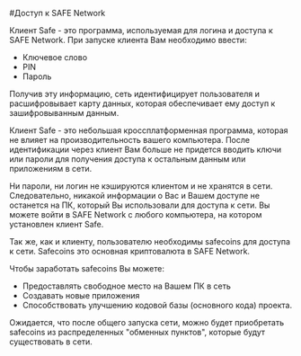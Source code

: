 #Доступ к SAFE Network

Клиент Safe - это программа, используемая для логина и доступа к SAFE Network. При запуске клиента Вам необходимо ввести:

* Ключевое слово
* PIN
* Пароль

Получив эту информацию, сеть идентифицирует пользователя и расшифровывает карту данных, которая обеспечивает ему доступ к зашифровыванным данным.

Клиент Safe - это небольшая кроссплатформенная программа, которая не влияет на производительность вашего компьютера. После идентификации через клиент Вам больше не придется вводить ключи или пароли для получения доступа к остальным данным или приложениям в сети.

Ни пароли, ни логин не кэшируются клиентом и не хранятся в сети. Следовательно, никакой информации о Вас и Вашем доступе не останется на ПК, который Вы использовали для доступа к сети. Вы можете войти в SAFE Network c любого компьютера, на котором установлен клиент Safe.

Так же, как и клиенту, пользователю необходимы safecoins для доступа к сети. Safecoins это основная криптовалюта в SAFE Network.

Чтобы заработать safecoins Вы можете:

* Предоставлять свободное место на Вашем ПК в сеть
* Создавать новые приложения
* Способствовать улучшению кодовой базы (основного кода) проекта.

Ожидается, что после общего запуска сети, можно будет приобретать safecoins из распределенных "обменных пунктов", которые будут существовать в сети.
